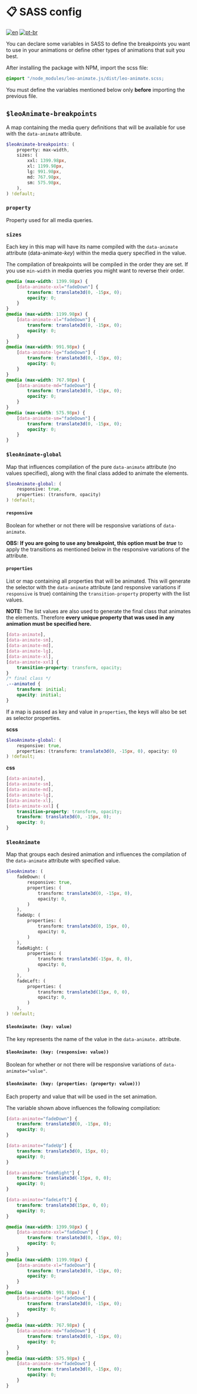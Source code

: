 # 📋 SASS config

[![en](https://img.shields.io/badge/lang-en-red.svg)](https://github.com/Leo-Henrique/leo-animate.js/blob/main/docs/SASS-config.md)
[![pt-br](https://img.shields.io/badge/lang-pt--br-green.svg)](https://github.com/Leo-Henrique/leo-animate.js/blob/main/docs/SASS-config-pt-BR.md)

You can declare some variables in SASS to define the breakpoints you want to use in your animations or define other types of animations that suit you best.

After installing the package with NPM, import the scss file:

```scss
@import "/node_modules/leo-animate.js/dist/leo-animate.scss;
```

You must define the variables mentioned below only **before** importing the previous file.

## `$leoAnimate-breakpoints`

A map containing the media query definitions that will be available for use with the `data-animate` attribute.

```scss
$leoAnimate-breakpoints: (
    property: max-width,
    sizes: (
        xxl: 1399.98px,
        xl: 1199.98px,
        lg: 991.98px,
        md: 767.98px,
        sm: 575.98px,
    ),
) !default;
```

### `property`

Property used for all media queries.

### `sizes`

Each key in this map will have its name compiled with the `data-animate` attribute (data-animate-*key*) within the media query specified in the value.

The compilation of breakpoints will be compiled in the order they are set. If you use `min-width` in media queries you might want to reverse their order.

```css
@media (max-width: 1399.98px) {
    [data-animate-xxl="fadeDown"] {
        transform: translate3d(0, -15px, 0);
        opacity: 0;
    }
}
@media (max-width: 1199.98px) {
    [data-animate-xl="fadeDown"] {
        transform: translate3d(0, -15px, 0);
        opacity: 0;
    }
}
@media (max-width: 991.98px) {
    [data-animate-lg="fadeDown"] {
        transform: translate3d(0, -15px, 0);
        opacity: 0;
    }
}
@media (max-width: 767.98px) {
    [data-animate-md="fadeDown"] {
        transform: translate3d(0, -15px, 0);
        opacity: 0;
    }
}
@media (max-width: 575.98px) {
    [data-animate-sm="fadeDown"] {
        transform: translate3d(0, -15px, 0);
        opacity: 0;
    }
}
```

### `$leoAnimate-global`

Map that influences compilation of the pure `data-animate` attribute (no values specified), along with the final class added to animate the elements.

```scss
$leoAnimate-global: (
    responsive: true,
    properties: (transform, opacity)
) !default;
```

#### `responsive`

Boolean for whether or not there will be responsive variations of `data-animate`.

**OBS:** **If you are going to use any breakpoint, this option must be *true*** to apply the transitions as mentioned below in the responsive variations of the attribute.

#### `properties`

List or map containing all properties that will be animated. This will generate the selector with the `data-animate` attribute (and responsive variations if `responsive` is true) containing the `transition-property` property with the list values.

**NOTE:** The list values are also used to generate the final class that animates the elements. Therefore **every unique property that was used in any animation must be specified here.**

```css
[data-animate],
[data-animate-sm],
[data-animate-md],
[data-animate-lg],
[data-animate-xl],
[data-animate-xxl] {
    transition-property: transform, opacity;
}
/* final class */
.--animated {
    transform: initial;
    opacity: initial;
}
```

If a map is passed as key and value in `properties`, the keys will also be set as selector properties.

**scss**
```scss
$leoAnimate-global: (
    responsive: true,
    properties: (transform: translate3d(0, -15px, 0), opacity: 0)
) !default;
```

**css**
```css
[data-animate],
[data-animate-sm],
[data-animate-md],
[data-animate-lg],
[data-animate-xl],
[data-animate-xxl] {
    transition-property: transform, opacity;
    transform: translate3d(0, -15px, 0);
    opacity: 0;
}
```

### `$leoAnimate`

Map that groups each desired animation and influences the compilation of the `data-animate` attribute with specified value.

```scss
$leoAnimate: (
    fadeDown: (
        responsive: true,
        properties: (
            transform: translate3d(0, -15px, 0),
            opacity: 0,
        )
    ),
    fadeUp: (
        properties: (
            transform: translate3d(0, 15px, 0),
            opacity: 0,
        )
    ),
    fadeRight: (
        properties: (
            transform: translate3d(-15px, 0, 0),
            opacity: 0,
        )
    ),
    fadeLeft: (
        properties: (
            transform: translate3d(15px, 0, 0),
            opacity: 0,
        )
    ),
) !default;
```
#### `$leoAnimate: (key: value)`

The key represents the name of the value in the `data-animate.` attribute.

#### `$leoAnimate: (key: (responsive: value))`
Boolean for whether or not there will be responsive variations of `data-animate="value"`.

#### `$leoAnimate: (key: (properties: (property: value)))`

Each property and value that will be used in the set animation.

The variable shown above influences the following compilation:
```css
[data-animate="fadeDown"] {
    transform: translate3d(0, -15px, 0);
    opacity: 0;
}

[data-animate="fadeUp"] {
    transform: translate3d(0, 15px, 0);
    opacity: 0;
}

[data-animate="fadeRight"] {
    transform: translate3d(-15px, 0, 0);
    opacity: 0;
}

[data-animate="fadeLeft"] {
    transform: translate3d(15px, 0, 0);
    opacity: 0;
}

@media (max-width: 1399.98px) {
    [data-animate-xxl="fadeDown"] {
        transform: translate3d(0, -15px, 0);
        opacity: 0;
    }
}
@media (max-width: 1199.98px) {
    [data-animate-xl="fadeDown"] {
        transform: translate3d(0, -15px, 0);
        opacity: 0;
    }
}
@media (max-width: 991.98px) {
    [data-animate-lg="fadeDown"] {
        transform: translate3d(0, -15px, 0);
        opacity: 0;
    }
}
@media (max-width: 767.98px) {
    [data-animate-md="fadeDown"] {
        transform: translate3d(0, -15px, 0);
        opacity: 0;
    }
}
@media (max-width: 575.98px) {
    [data-animate-sm="fadeDown"] {
        transform: translate3d(0, -15px, 0);
        opacity: 0;
    }
}
```